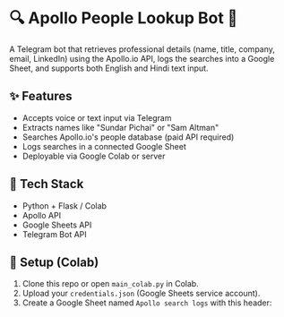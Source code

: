 # 🔍 Apollo People Lookup Bot 🤖

A Telegram bot that retrieves professional details (name, title, company, email, LinkedIn) using the Apollo.io API, logs the searches into a Google Sheet, and supports both English and Hindi text input.

## ✨ Features

- Accepts voice or text input via Telegram
- Extracts names like "Sundar Pichai" or "Sam Altman"
- Searches Apollo.io's people database (paid API required)
- Logs searches in a connected Google Sheet
- Deployable via Google Colab or server

## 🧠 Tech Stack

- Python + Flask / Colab
- Apollo API
- Google Sheets API
- Telegram Bot API


## 🚀 Setup (Colab)

1. Clone this repo or open `main_colab.py` in Colab.
2. Upload your `credentials.json` (Google Sheets service account).
3. Create a Google Sheet named `Apollo search logs` with this header:
